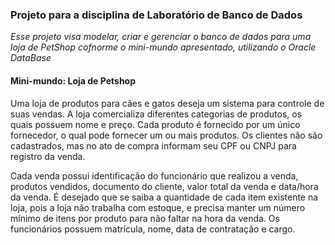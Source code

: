 ### Projeto para a disciplina de Laboratório de Banco de Dados

*Esse projeto visa modelar, criar e gerenciar o banco de dados para uma loja de PetShop cofnorme o mini-mundo apresentado, utilizando o Oracle DataBase*

#### Mini-mundo: Loja de Petshop
Uma loja de produtos para cães e gatos deseja um sistema para controle de suas vendas. A loja comercializa diferentes categorias de produtos, os quais possuem nome e preço. Cada produto é fornecido por um único fornecedor, o qual pode fornecer um ou mais produtos. Os clientes não são cadastrados, mas no ato de compra informam seu CPF ou CNPJ para registro da venda.  

Cada venda possui identificação do funcionário que realizou a venda, produtos vendidos, documento do cliente, valor total da venda e data/hora da venda. É desejado que se saiba a quantidade de cada item existente na loja, pois a loja não trabalha com estoque, e precisa manter um número mínimo de itens por produto para não faltar na hora da venda. Os funcionários possuem matrícula, nome, data de contratação e cargo.  



